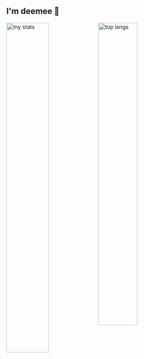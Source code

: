 ## I'm deemee 👋

<img alt="my stats" align="left" width="47%" src="https://github-readme-stats.vercel.app/api?username=dee-mee"/>

<img alt="top langs" align="left" width="45%" src="https://github-readme-stats.vercel.app/api/top-langs/?username=dee-mee&layout=compact"/>
